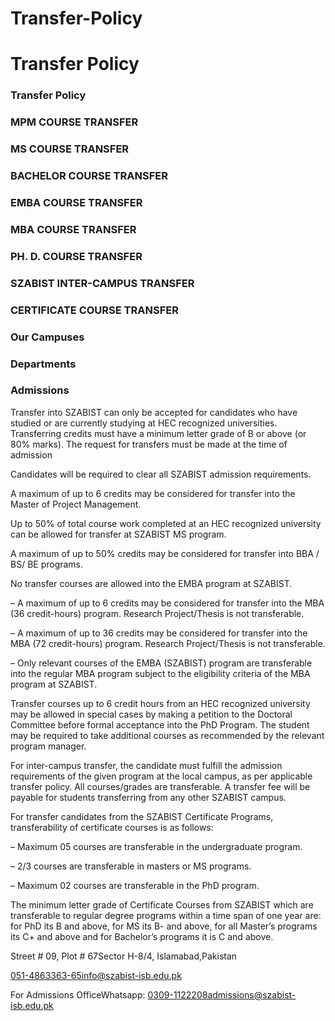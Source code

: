 # Transfer-Policy

# Transfer Policy

### Transfer Policy

### MPM COURSE TRANSFER

### MS COURSE TRANSFER

### BACHELOR COURSE TRANSFER

### EMBA COURSE TRANSFER

### MBA COURSE TRANSFER

### PH. D. COURSE TRANSFER

### SZABIST INTER-CAMPUS TRANSFER

### CERTIFICATE COURSE TRANSFER

### Our Campuses

### Departments

### Admissions

Transfer into SZABIST can only be accepted for candidates who have studied or are currently studying at HEC recognized universities. Transferring credits must have a minimum letter grade of B or above (or 80% marks). The request for transfers must be made at the time of admission

Candidates will be required to clear all SZABIST admission requirements.

A maximum of up to 6 credits may be considered for transfer into the Master of Project Management.

Up to 50% of total course work completed at an HEC recognized university can be allowed for transfer at SZABIST MS program.

A maximum of up to 50% credits may be considered for transfer into BBA / BS/ BE programs.

No transfer courses are allowed into the EMBA program at SZABIST.

– A maximum of up to 6 credits may be considered for transfer into the MBA (36 credit-hours) program. Research Project/Thesis is not transferable.

– A maximum of up to 36 credits may be considered for transfer into the MBA (72 credit-hours) program. Research Project/Thesis is not transferable.

– Only relevant courses of the EMBA (SZABIST) program are transferable into the regular MBA program subject to the eligibility criteria of the MBA program at SZABIST.

Transfer courses up to 6 credit hours from an HEC recognized university may be allowed in special cases by making a petition to the Doctoral Committee before formal acceptance into the PhD Program. The student may be required to take additional courses as recommended by the relevant program manager.

For inter-campus transfer, the candidate must fulfill the admission requirements of the given program at the local campus, as per applicable transfer policy. All courses/grades are transferable. A transfer fee will be payable for students transferring from any other SZABIST campus.

For transfer candidates from the SZABIST Certificate Programs, transferability of certificate courses is as follows:

– Maximum 05 courses are transferable in the undergraduate program.

– 2/3 courses are transferable in masters or MS programs.

– Maximum 02 courses are transferable in the PhD program.

The minimum letter grade of Certificate Courses from SZABIST which are transferable to regular degree programs within a time span of one year are: for PhD its B and above, for MS its B- and above, for all Master’s programs its C+ and above and for Bachelor’s programs it is C and above.

Street # 09, Plot # 67Sector H-8/4, Islamabad,Pakistan

051-4863363-65info@szabist-isb.edu.pk

For Admissions OfficeWhatsapp: 0309-1122208admissions@szabist-isb.edu.pk

